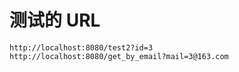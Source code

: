 
# 测试的 URL 

    http://localhost:8080/test2?id=3
    http://localhost:8080/get_by_email?mail=3@163.com


